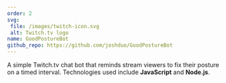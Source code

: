 ```yaml
---
order: 2
svg:
 file: /images/twitch-icon.svg
 alt: Twitch.tv logo
name: GoodPostureBot
github_repo: https://github.com/joshduo/GoodPostureBot
---
```

A simple Twitch.tv chat bot that reminds stream viewers to fix their posture on a timed interval. Technologies used include **JavaScript** and **Node.js**.